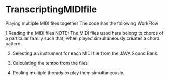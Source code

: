 # TranscriptingMIDIfile
Playing multiple MIDI files together
The code has the following WorkFlow

1.Reading the MIDI files
NOTE: The MIDI files used here belong to chords of a particular family such that, 
when played simultaneously creates a chord pattern. 

2. Selecting an instrument for each MIDI file from the JAVA Sound Bank.

3. Calculating the tempo from the files

4. Pooling multiple threads to play them simultaneously. 
